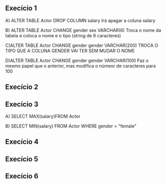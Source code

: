 ## Execício 1
A) ALTER TABLE Actor DROP COLUMN salary
Irá apagar a coluna salary

B) ALTER TABLE Actor CHANGE gender sex VARCHAR(6)
Troca o nome da tabela e coloca o nome e o tipo (string de 6 caracteres)

C)ALTER TABLE Actor CHANGE gender gender VARCHAR(200)
TROCA O TIPO QUE A COLUNA GENDER VAI TER SEM MUDAR O NOME

D)ALTER TABLE Actor CHANGE gender gender VARCHAR(100)
Faz o mesmo papel que o anterior, mas modifica o númeor de caracteres para 100

## Execício 2


## Execício 3
A) SELECT MAX(salary)FROM Actor

B) SELECT MIN(salary) FROM Actor WHERE gender = "female"

## Execício 4
## Execício 5
## Execício 6
